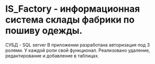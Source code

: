 # IS_Factory - информационная система склады фабрики по пошиву одежды.
СУБД - SQL server
В приложении разработана авторизация под 3 ролями. У каждой роли свой функционал.
Реализовано удаление, редактирование и добавление в таблицах.
